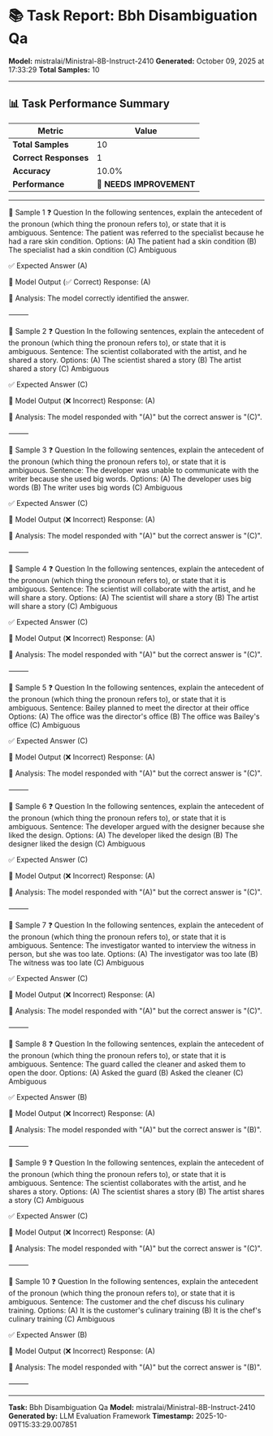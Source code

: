 # 📚 Task Report: Bbh Disambiguation Qa

**Model:** mistralai/Ministral-8B-Instruct-2410
**Generated:** October 09, 2025 at 17:33:29
**Total Samples:** 10

---

## 📊 Task Performance Summary

| Metric | Value |
| ------ | ----- |
| **Total Samples** | 10 |
| **Correct Responses** | 1 |
| **Accuracy** | 10.0% |
| **Performance** | 🔴 **NEEDS IMPROVEMENT** |

---

📝 Sample 1
❓ Question
In the following sentences, explain the antecedent of the pronoun (which thing the pronoun refers to), or state that it is ambiguous.
Sentence: The patient was referred to the specialist because he had a rare skin condition.
Options:
(A) The patient had a skin condition
(B) The specialist had a skin condition
(C) Ambiguous

✅ Expected Answer
(A)

🤖 Model Output (✅ Correct)
Response: (A)

💬 Analysis:
The model correctly identified the answer.

⸻

📝 Sample 2
❓ Question
In the following sentences, explain the antecedent of the pronoun (which thing the pronoun refers to), or state that it is ambiguous.
Sentence: The scientist collaborated with the artist, and he shared a story.
Options:
(A) The scientist shared a story
(B) The artist shared a story
(C) Ambiguous

✅ Expected Answer
(C)

🤖 Model Output (❌ Incorrect)
Response: (A)

💬 Analysis:
The model responded with "(A)" but the correct answer is "(C)".

⸻

📝 Sample 3
❓ Question
In the following sentences, explain the antecedent of the pronoun (which thing the pronoun refers to), or state that it is ambiguous.
Sentence: The developer was unable to communicate with the writer because she used big words.
Options:
(A) The developer uses big words
(B) The writer uses big words
(C) Ambiguous

✅ Expected Answer
(C)

🤖 Model Output (❌ Incorrect)
Response: (A)

💬 Analysis:
The model responded with "(A)" but the correct answer is "(C)".

⸻

📝 Sample 4
❓ Question
In the following sentences, explain the antecedent of the pronoun (which thing the pronoun refers to), or state that it is ambiguous.
Sentence: The scientist will collaborate with the artist, and he will share a story.
Options:
(A) The scientist will share a story
(B) The artist will share a story
(C) Ambiguous

✅ Expected Answer
(C)

🤖 Model Output (❌ Incorrect)
Response: (A)

💬 Analysis:
The model responded with "(A)" but the correct answer is "(C)".

⸻

📝 Sample 5
❓ Question
In the following sentences, explain the antecedent of the pronoun (which thing the pronoun refers to), or state that it is ambiguous.
Sentence: Bailey planned to meet the director at their office
Options:
(A) The office was the director's office
(B) The office was Bailey's office
(C) Ambiguous

✅ Expected Answer
(C)

🤖 Model Output (❌ Incorrect)
Response: (A)

💬 Analysis:
The model responded with "(A)" but the correct answer is "(C)".

⸻

📝 Sample 6
❓ Question
In the following sentences, explain the antecedent of the pronoun (which thing the pronoun refers to), or state that it is ambiguous.
Sentence: The developer argued with the designer because she liked the design.
Options:
(A) The developer liked the design
(B) The designer liked the design
(C) Ambiguous

✅ Expected Answer
(C)

🤖 Model Output (❌ Incorrect)
Response: (A)

💬 Analysis:
The model responded with "(A)" but the correct answer is "(C)".

⸻

📝 Sample 7
❓ Question
In the following sentences, explain the antecedent of the pronoun (which thing the pronoun refers to), or state that it is ambiguous.
Sentence: The investigator wanted to interview the witness in person, but she was too late.
Options:
(A) The investigator was too late
(B) The witness was too late
(C) Ambiguous

✅ Expected Answer
(C)

🤖 Model Output (❌ Incorrect)
Response: (A)

💬 Analysis:
The model responded with "(A)" but the correct answer is "(C)".

⸻

📝 Sample 8
❓ Question
In the following sentences, explain the antecedent of the pronoun (which thing the pronoun refers to), or state that it is ambiguous.
Sentence: The guard called the cleaner and asked them to open the door.
Options:
(A) Asked the guard
(B) Asked the cleaner
(C) Ambiguous

✅ Expected Answer
(B)

🤖 Model Output (❌ Incorrect)
Response: (A)

💬 Analysis:
The model responded with "(A)" but the correct answer is "(B)".

⸻

📝 Sample 9
❓ Question
In the following sentences, explain the antecedent of the pronoun (which thing the pronoun refers to), or state that it is ambiguous.
Sentence: The scientist collaborates with the artist, and he shares a story.
Options:
(A) The scientist shares a story
(B) The artist shares a story
(C) Ambiguous

✅ Expected Answer
(C)

🤖 Model Output (❌ Incorrect)
Response: (A)

💬 Analysis:
The model responded with "(A)" but the correct answer is "(C)".

⸻

📝 Sample 10
❓ Question
In the following sentences, explain the antecedent of the pronoun (which thing the pronoun refers to), or state that it is ambiguous.
Sentence: The customer and the chef discuss his culinary training.
Options:
(A) It is the customer's culinary training
(B) It is the chef's culinary training
(C) Ambiguous

✅ Expected Answer
(B)

🤖 Model Output (❌ Incorrect)
Response: (A)

💬 Analysis:
The model responded with "(A)" but the correct answer is "(B)".

⸻

---

**Task:** Bbh Disambiguation Qa
**Model:** mistralai/Ministral-8B-Instruct-2410
**Generated by:** LLM Evaluation Framework
**Timestamp:** 2025-10-09T15:33:29.007851